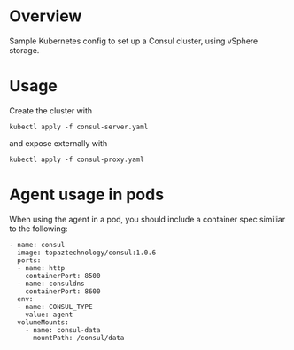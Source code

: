 # Overview

Sample Kubernetes config to set up a Consul cluster, using vSphere storage.

# Usage

Create the cluster with

```
kubectl apply -f consul-server.yaml
```

and expose externally with

```
kubectl apply -f consul-proxy.yaml
```

# Agent usage in pods

When using the agent in a pod, you should include a container spec similiar to the following:

```
- name: consul
  image: topaztechnology/consul:1.0.6
  ports:
  - name: http
    containerPort: 8500
  - name: consuldns
    containerPort: 8600
  env:
  - name: CONSUL_TYPE
    value: agent
  volumeMounts:
    - name: consul-data
      mountPath: /consul/data
```
